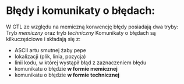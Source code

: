 # Błędy i komunikaty o błędach:
W GTL ze względu na memiczną konwencję błędy posiadają dwa tryby:
Tryb *memiczny* oraz tryb *techniczny*
Komunikaty o błędach są kilkuczęściowe i składają się z:
- ASCII artu smutnej żaby pepe
- lokalizacji (plik, linia, pozycja)
- linii kodu, w której wystąpił błąd z zaznaczeniem błędu
- komunikatu o błędzie **w formie memicznej**
- komunikatu o błędzie **w formie technicznej**